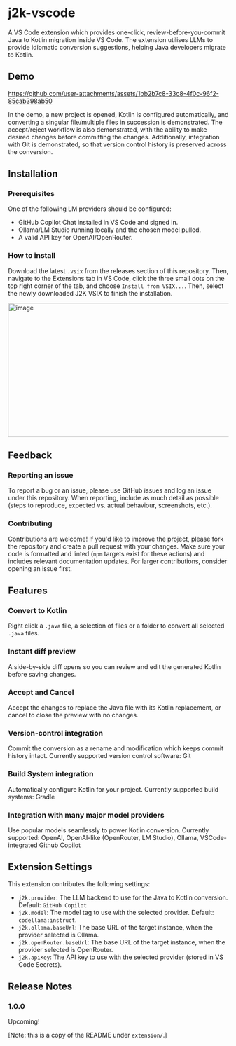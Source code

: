 # j2k-vscode

A VS Code extension which provides one-click, review-before-you-commit Java to Kotlin migration inside VS Code. The extension utilises LLMs to provide idiomatic conversion suggestions, helping Java developers migrate to Kotlin.

## Demo

https://github.com/user-attachments/assets/1bb2b7c8-33c8-4f0c-96f2-85cab398ab50

In the demo, a new project is opened, Kotlin is configured automatically, and converting a singular file/multiple files in succession is demonstrated. The accept/reject workflow is also demonstrated, with the ability to make desired changes before committing the changes. Additionally, integration with Git is demonstrated, so that version control history is preserved across the conversion.

## Installation

### Prerequisites

One of the following LM providers should be configured:

* GitHub Copilot Chat installed in VS Code and signed in.
* Ollama/LM Studio running locally and the chosen model pulled.
* A valid API key for OpenAI/OpenRouter.

### How to install

Download the latest `.vsix` from the releases section of this repository. Then, navigate to the Extensions tab in VS Code, click the three small dots on the top right corner of the tab, and choose `Install from VSIX...`. Then, select the newly downloaded J2K VSIX to finish the installation.

<img width="505" height="306" alt="image" src="https://github.com/user-attachments/assets/9315bf87-c3c4-4585-a9b2-a43412b54928" />

## Feedback

### Reporting an issue

To report a bug or an issue, please use GitHub issues and log an issue under this repository. When reporting, include as much detail as possible (steps to reproduce, expected vs. actual behaviour, screenshots, etc.).

### Contributing

Contributions are welcome! If you'd like to improve the project, please fork the repository and create a pull request with your changes. Make sure your code is formatted and linted (`npm` targets exist for these actions) and includes relevant documentation updates. For larger contributions, consider opening an issue first.

## Features

### Convert to Kotlin

Right click a `.java` file, a selection of files or a folder to convert all selected `.java` files.

### Instant diff preview

A side-by-side diff opens so you can review and edit the generated Kotlin before saving changes.

### Accept and Cancel

Accept the changes to replace the Java file with its Kotlin replacement, or cancel to close the preview with no changes.

### Version-control integration

Commit the conversion as a rename and modification which keeps commit history intact. Currently supported version control software: Git

### Build System integration

Automatically configure Kotlin for your project. Currently supported build systems: Gradle

### Integration with many major model providers

Use popular models seamlessly to power Kotlin conversion. Currently supported: OpenAI, OpenAI-like (OpenRouter, LM Studio), Ollama, VSCode-integrated Github Copilot

## Extension Settings

This extension contributes the following settings:

* `j2k.provider`: The LLM backend to use for the Java to Kotlin conversion. Default: `GitHub Copilot`
* `j2k.model`: The model tag to use with the selected provider. Default: `codellama:instruct`.
* `j2k.ollama.baseUrl`: The base URL of the target instance, when the provider selected is Ollama.
* `j2k.openRouter.baseUrl`: The base URL of the target instance, when the provider selected is OpenRouter.
* `j2k.apiKey`: The API key to use with the selected provider (stored in VS Code Secrets).

## Release Notes

### 1.0.0

Upcoming!

[Note: this is a copy of the README under `extension/`.]
